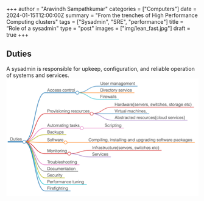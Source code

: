 +++
author = "Aravindh Sampathkumar"
categories = ["Computers"]
date = 2024-01-15T12:00:00Z
summary = "From the trenches of High Performance Computing clusters"
tags = ["Sysadmin", "SRE", "performance"]
title = “Role of a sysadmin"
type = "post"
images = ["img/lean_fast.jpg"]
draft = true
+++

## Duties
A sysadmin is responsible for upkeep, configuration, and reliable operation of systems and services.
![duties](duties.png)

